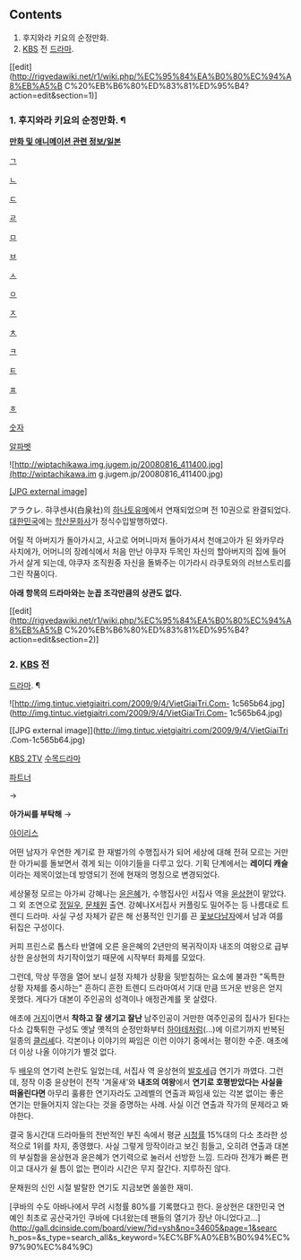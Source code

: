 ## Contents

    

1. 후지와라 키요의 순정만화. 
2. [KBS](%ED%95%9C%EA%B5%AD%EB%B0%A9%EC%86%A1%EA%B3%B5%EC%82%AC.md) 전 [드라마](%EB%93%9C%EB%9D%BC%EB%A7%88#s-2.md). 

[[edit](http://rigvedawiki.net/r1/wiki.php/%EC%95%84%EA%B0%80%EC%94%A8%EB%A5%B
C%20%EB%B6%80%ED%83%81%ED%95%B4?action=edit&section=1)]

### 1. 후지와라 키요의 순정만화. ¶

**[만화 및 애니메이션 관련 정보/일본](%EB%A7%8C%ED%99%94%20%EB%B0%8F%20%EC%95%A0%EB%8B%88%EB%A9%94%EC%9D%B4%EC%85%98%20%EA%B4%80%EB%A0%A8%20%EC%A0%95%EB%B3%B4/%EC%9D%BC%EB%B3%B8.md)**

[ㄱ](%EB%A7%8C%ED%99%94%20%EB%B0%8F%20%EC%95%A0%EB%8B%88%EB%A9%94%EC%9D%B4%EC%85%98%20%EA%B4%80%EB%A0%A8%20%EC%A0%95%EB%B3%B4/%EC%9D%BC%EB%B3%B8/%E3%84%B1.md)

[ㄴ](%EB%A7%8C%ED%99%94%20%EB%B0%8F%20%EC%95%A0%EB%8B%88%EB%A9%94%EC%9D%B4%EC%85%98%20%EA%B4%80%EB%A0%A8%20%EC%A0%95%EB%B3%B4/%EC%9D%BC%EB%B3%B8/%E3%84%B4.md)

[ㄷ](%EB%A7%8C%ED%99%94%20%EB%B0%8F%20%EC%95%A0%EB%8B%88%EB%A9%94%EC%9D%B4%EC%85%98%20%EA%B4%80%EB%A0%A8%20%EC%A0%95%EB%B3%B4/%EC%9D%BC%EB%B3%B8/%E3%84%B7.md)

[ㄹ](%EB%A7%8C%ED%99%94%20%EB%B0%8F%20%EC%95%A0%EB%8B%88%EB%A9%94%EC%9D%B4%EC%85%98%20%EA%B4%80%EB%A0%A8%20%EC%A0%95%EB%B3%B4/%EC%9D%BC%EB%B3%B8/%E3%84%B9.md)

[ㅁ](%EB%A7%8C%ED%99%94%20%EB%B0%8F%20%EC%95%A0%EB%8B%88%EB%A9%94%EC%9D%B4%EC%85%98%20%EA%B4%80%EB%A0%A8%20%EC%A0%95%EB%B3%B4/%EC%9D%BC%EB%B3%B8/%E3%85%81.md)

[ㅂ](%EB%A7%8C%ED%99%94%20%EB%B0%8F%20%EC%95%A0%EB%8B%88%EB%A9%94%EC%9D%B4%EC%85%98%20%EA%B4%80%EB%A0%A8%20%EC%A0%95%EB%B3%B4/%EC%9D%BC%EB%B3%B8/%E3%85%82.md)

[ㅅ](%EB%A7%8C%ED%99%94%20%EB%B0%8F%20%EC%95%A0%EB%8B%88%EB%A9%94%EC%9D%B4%EC%85%98%20%EA%B4%80%EB%A0%A8%20%EC%A0%95%EB%B3%B4/%EC%9D%BC%EB%B3%B8/%E3%85%85.md)

[ㅇ](%EB%A7%8C%ED%99%94%20%EB%B0%8F%20%EC%95%A0%EB%8B%88%EB%A9%94%EC%9D%B4%EC%85%98%20%EA%B4%80%EB%A0%A8%20%EC%A0%95%EB%B3%B4/%EC%9D%BC%EB%B3%B8/%E3%85%87.md)

[ㅈ](%EB%A7%8C%ED%99%94%20%EB%B0%8F%20%EC%95%A0%EB%8B%88%EB%A9%94%EC%9D%B4%EC%85%98%20%EA%B4%80%EB%A0%A8%20%EC%A0%95%EB%B3%B4/%EC%9D%BC%EB%B3%B8/%E3%85%88.md)

[ㅊ](%EB%A7%8C%ED%99%94%20%EB%B0%8F%20%EC%95%A0%EB%8B%88%EB%A9%94%EC%9D%B4%EC%85%98%20%EA%B4%80%EB%A0%A8%20%EC%A0%95%EB%B3%B4/%EC%9D%BC%EB%B3%B8/%E3%85%8A.md)

[ㅋ](%EB%A7%8C%ED%99%94%20%EB%B0%8F%20%EC%95%A0%EB%8B%88%EB%A9%94%EC%9D%B4%EC%85%98%20%EA%B4%80%EB%A0%A8%20%EC%A0%95%EB%B3%B4/%EC%9D%BC%EB%B3%B8/%E3%85%8B.md)

[ㅌ](%EB%A7%8C%ED%99%94%20%EB%B0%8F%20%EC%95%A0%EB%8B%88%EB%A9%94%EC%9D%B4%EC%85%98%20%EA%B4%80%EB%A0%A8%20%EC%A0%95%EB%B3%B4/%EC%9D%BC%EB%B3%B8/%E3%85%8C.md)

[ㅍ](%EB%A7%8C%ED%99%94%20%EB%B0%8F%20%EC%95%A0%EB%8B%88%EB%A9%94%EC%9D%B4%EC%85%98%20%EA%B4%80%EB%A0%A8%20%EC%A0%95%EB%B3%B4/%EC%9D%BC%EB%B3%B8/%E3%85%8D.md)

[ㅎ](%EB%A7%8C%ED%99%94%20%EB%B0%8F%20%EC%95%A0%EB%8B%88%EB%A9%94%EC%9D%B4%EC%85%98%20%EA%B4%80%EB%A0%A8%20%EC%A0%95%EB%B3%B4/%EC%9D%BC%EB%B3%B8/%E3%85%8E.md)

[숫자](%EB%A7%8C%ED%99%94%20%EB%B0%8F%20%EC%95%A0%EB%8B%88%EB%A9%94%EC%9D%B4%EC%85%98%20%EA%B4%80%EB%A0%A8%20%EC%A0%95%EB%B3%B4/%EC%9D%BC%EB%B3%B8/%EC%88%AB%EC%9E%90.md)

[알파벳](%EB%A7%8C%ED%99%94%20%EB%B0%8F%20%EC%95%A0%EB%8B%88%EB%A9%94%EC%9D%B4%EC%85%98%20%EA%B4%80%EB%A0%A8%20%EC%A0%95%EB%B3%B4/%EC%9D%BC%EB%B3%B8/%EC%95%8C%ED%8C%8C%EB%B2%B3.md)

  

![http://wiptachikawa.img.jugem.jp/20080816_411400.jpg](http://wiptachikawa.im
g.jugem.jp/20080816_411400.jpg)

[[JPG external image]](http://wiptachikawa.img.jugem.jp/20080816_411400.jpg)

  
アラクレ. 햐쿠센샤(白泉社)의
[하나토유메](%ED%95%98%EB%82%98%ED%86%A0%EC%9C%A0%EB%A9%94.md)에서 연재되었으며 전 10권으로
완결되었다. [대한민국](%EB%8C%80%ED%95%9C%EB%AF%BC%EA%B5%AD.md)에는
[학산문화사](%ED%95%99%EC%82%B0%EB%AC%B8%ED%99%94%EC%82%AC.md)가 정식수입발행하였다.

  

어릴 적 아버지가 돌아가시고, 사고로 어머니마저 돌아가셔서 천애고아가 된 와카무라 사치에가, 어머니의 장례식에서 처음 만난 야쿠자 두목인
자신의 할아버지의 집에 들어가서 살게 되는데, 야쿠자 조직원중 자신을 돌봐주는 이가라시 라쿠토와의 러브스토리를 그린 작품이다.

  

**아래 항목의 드라마와는 눈꼽 조각만큼의 상관도 없다.**

  

[[edit](http://rigvedawiki.net/r1/wiki.php/%EC%95%84%EA%B0%80%EC%94%A8%EB%A5%B
C%20%EB%B6%80%ED%83%81%ED%95%B4?action=edit&section=2)]

### 2. [KBS](%ED%95%9C%EA%B5%AD%EB%B0%A9%EC%86%A1%EA%B3%B5%EC%82%AC.md) 전
[드라마](%EB%93%9C%EB%9D%BC%EB%A7%88#s-2.md). ¶

![http://img.tintuc.vietgiaitri.com/2009/9/4/VietGiaiTri.Com-
1c565b64.jpg](http://img.tintuc.vietgiaitri.com/2009/9/4/VietGiaiTri.Com-
1c565b64.jpg)

[[JPG external image]](http://img.tintuc.vietgiaitri.com/2009/9/4/VietGiaiTri
.Com-1c565b64.jpg)

  

[KBS 2TV](KBS%202TV.md) [수목드라마](%EC%88%98%EB%AA%A9%20%EB%93%9C%EB%9D%BC%EB%A7%88.md)

[파트너](%ED%8C%8C%ED%8A%B8%EB%84%88#s-5.md)

→

**아가씨를 부탁해**
→

[아이리스](%EC%95%84%EC%9D%B4%EB%A6%AC%EC%8A%A4%28%EB%93%9C%EB%9D%BC%EB%A7%88%29.md)

  
어떤 남자가 우연한 계기로 한 재벌가의 수행집사가 되어 세상에 대해 전혀 모르는 거만한 아가씨를 돌보면서 겪게 되는 이야기들을 다루고 있다.
기획 단계에서는 **레이디 캐슬**이라는 제목이었는데 방영되기 전에 현재의 명칭으로 변경되었다.

  

세상물정 모르는 아가씨 강혜나는 [윤은혜](%EC%9C%A4%EC%9D%80%ED%98%9C.md)가, 수행집사인 서집사 역을
[윤상현](%EC%9C%A4%EC%83%81%ED%98%84.md)이 맡았다. 그 외 조연으로
[정일우](%EC%A0%95%EC%9D%BC%EC%9A%B0.md),
[문채원](%EB%AC%B8%EC%B1%84%EC%9B%90.md) 출연. 강혜나X서집사 커플링도 밀어주는 등 나름대로 트렌디 드라마.
사실 구성 자체가 같은 해 선풍적인 인기를 끈 [꽃보다남자](%EA%BD%83%EB%B3%B4%EB%8B%A4%20%EB%82%A8%EC%9E%90.md)에서 남과 여를 뒤집은 구성이다.

  

커피 프린스로 톱스타 반열에 오른 윤은혜의 2년만의 복귀작이자 내조의 여왕으로 급부상한 윤상현의 차기작이었기 때문에 시작부터 화제를 모았다.

  

그런데, 막상 뚜껑을 열어 보니 설정 자체가 상황을 뒷받침하는 요소에 불과한 "독특한 상황 자체를 중시하는" 흔하디 흔한 트렌디 드라마여서
기대 만큼 뜨거운 반응은 얻지 못했다. 게다가 대본이 주인공의 성격이나 애정관계를 못 살렸다.

  

애초에 [거지](%EA%B1%B0%EC%A7%80.md)이면서 **착하고 잘 생기고 잘난** 남주인공이 거만한 여주인공의 집사가 된다는
다소 갑툭튀한 구성도 옛날 옛적의 순정만화부터
[하야테처럼](%ED%95%98%EC%95%BC%ED%85%8C%EC%B2%98%EB%9F%BC.md)(...)에 이르기까지 반복된
일종의 [클리셰](%ED%81%B4%EB%A6%AC%EC%85%B0.md)다. 각본이나 이야기의 짜임은 이런 이야기 중에서는 평이한
수준. 애초에 더 이상 나올 이야기가 별것 없다.

  

두 [배우](%EB%B0%B0%EC%9A%B0.md)의 연기력 논란도 일었는데, 서집사 역 윤상현의
[발호세](%EB%B0%9C%ED%98%B8%EC%84%B8.md)급 연기가 까였다. 그런데, 정작 이중 윤상현이 전작 '겨울새'와
**내조의 여왕**에서 **연기로 호평받았다는 사실을 떠올린다면** 아무리 훌륭한 연기자라도 고레벨의 연출과 짜임새 있는 각본 없이는 좋은
연기는 만들어지지 않는다는 것을 증명하는 사례. 사실 이건 연출과 작가의 문제라고 봐야한다.

  

결국 동시간대 드라마들의 전반적인 부진 속에서 평균 [시청률](%EC%8B%9C%EC%B2%AD%EB%A5%A0.md) 15%대의 다소
초라한 성적으로 1위를 차지, 종영했다. 사실 그렇게 망작이라고 보긴 힘들고, 오히려 연출과 대본의 부실함을 윤상현과 윤은혜가 연기력으로
눌러서 선방한 느낌. 드라마 전개가 빠른 편이고 대사가 쉴 틈이 없는 편이라 시간은 무지 잘간다. 지루하진 않다.

  

문채원의 신인 시절 발랄한 연기도 지금보면 쏠쏠한 재미.

  

[쿠바의 수도 아바나에서 무려 시청률 80%를 기록했다고 한다. 윤상현은 대한민국 연예인 최초로 공산국가인 쿠바에 다녀왔는데 팬들의 열기가
장난 아니었다고...](http://gall.dcinside.com/board/view/?id=ysh&no=34605&page=1&searc
h_pos=&s_type=search_all&s_keyword=%EC%BF%A0%EB%B0%94%EC%97%90%EC%84%9C)

